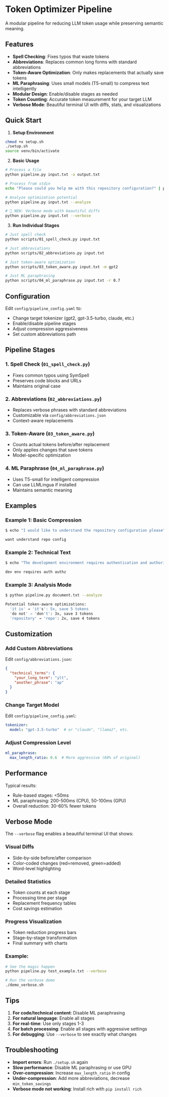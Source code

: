 # Token Optimizer Pipeline

A modular pipeline for reducing LLM token usage while preserving semantic meaning.

## Features

- **Spell Checking**: Fixes typos that waste tokens
- **Abbreviations**: Replaces common long forms with standard abbreviations
- **Token-Aware Optimization**: Only makes replacements that actually save tokens
- **ML Paraphrasing**: Uses small models (T5-small) to compress text intelligently
- **Modular Design**: Enable/disable stages as needed
- **Token Counting**: Accurate token measurement for your target LLM
- **Verbose Mode**: Beautiful terminal UI with diffs, stats, and visualizations

## Quick Start

1. **Setup Environment**
```bash
chmod +x setup.sh
./setup.sh
source venv/bin/activate
```

2. **Basic Usage**
```bash
# Process a file
python pipeline.py input.txt -o output.txt

# Process from stdin
echo "Please could you help me with this repository configuration?" | python pipeline.py

# Analyze optimization potential
python pipeline.py input.txt --analyze

# 🎨 NEW: Verbose mode with beautiful diffs
python pipeline.py input.txt --verbose
```

3. **Run Individual Stages**
```bash
# Just spell check
python scripts/01_spell_check.py input.txt

# Just abbreviations
python scripts/02_abbreviations.py input.txt

# Just token-aware optimization
python scripts/03_token_aware.py input.txt -m gpt2

# Just ML paraphrasing
python scripts/04_ml_paraphrase.py input.txt -r 0.7
```

## Configuration

Edit `config/pipeline_config.yaml` to:

- Change target tokenizer (gpt2, gpt-3.5-turbo, claude, etc.)
- Enable/disable pipeline stages
- Adjust compression aggressiveness
- Set custom abbreviations path

## Pipeline Stages

### 1. Spell Check (`01_spell_check.py`)
- Fixes common typos using SymSpell
- Preserves code blocks and URLs
- Maintains original case

### 2. Abbreviations (`02_abbreviations.py`)
- Replaces verbose phrases with standard abbreviations
- Customizable via `config/abbreviations.json`
- Context-aware replacements

### 3. Token-Aware (`03_token_aware.py`)
- Counts actual tokens before/after replacement
- Only applies changes that save tokens
- Model-specific optimization

### 4. ML Paraphrase (`04_ml_paraphrase.py`)
- Uses T5-small for intelligent compression
- Can use LLMLingua if installed
- Maintains semantic meaning

## Examples

### Example 1: Basic Compression
```bash
$ echo "I would like to understand the repository configuration please" | python pipeline.py

want understand repo config
```

### Example 2: Technical Text
```bash
$ echo "The development environment requires authentication and authorization" | python pipeline.py

dev env requires auth authz
```

### Example 3: Analysis Mode
```bash
$ python pipeline.py document.txt --analyze

Potential token-aware optimizations:
  'it is' → 'it's': 5x, save 5 tokens
  'do not' → 'don't': 3x, save 3 tokens
  'repository' → 'repo': 2x, save 4 tokens
```

## Customization

### Add Custom Abbreviations
Edit `config/abbreviations.json`:
```json
{
  "technical_terms": {
    "your_long_term": "ylt",
    "another_phrase": "ap"
  }
}
```

### Change Target Model
Edit `config/pipeline_config.yaml`:
```yaml
tokenizer:
  model: "gpt-3.5-turbo"  # or "claude", "llama2", etc.
```

### Adjust Compression Level
```yaml
ml_paraphrase:
  max_length_ratio: 0.6  # More aggressive (60% of original)
```

## Performance

Typical results:
- Rule-based stages: <50ms
- ML paraphrasing: 200-500ms (CPU), 50-100ms (GPU)
- Overall reduction: 30-60% fewer tokens

## Verbose Mode

The `--verbose` flag enables a beautiful terminal UI that shows:

### Visual Diffs
- Side-by-side before/after comparison
- Color-coded changes (red=removed, green=added)
- Word-level highlighting

### Detailed Statistics
- Token counts at each stage
- Processing time per stage
- Replacement frequency tables
- Cost savings estimation

### Progress Visualization
- Token reduction progress bars
- Stage-by-stage transformation
- Final summary with charts

### Example:
```bash
# See the magic happen
python pipeline.py test_example.txt --verbose

# Run the verbose demo
./demo_verbose.sh
```

## Tips

1. **For code/technical content**: Disable ML paraphrasing
2. **For natural language**: Enable all stages
3. **For real-time**: Use only stages 1-3
4. **For batch processing**: Enable all stages with aggressive settings
5. **For debugging**: Use `--verbose` to see exactly what changes

## Troubleshooting

- **Import errors**: Run `./setup.sh` again
- **Slow performance**: Disable ML paraphrasing or use GPU
- **Over-compression**: Increase `max_length_ratio` in config
- **Under-compression**: Add more abbreviations, decrease `min_token_savings`
- **Verbose mode not working**: Install rich with `pip install rich`